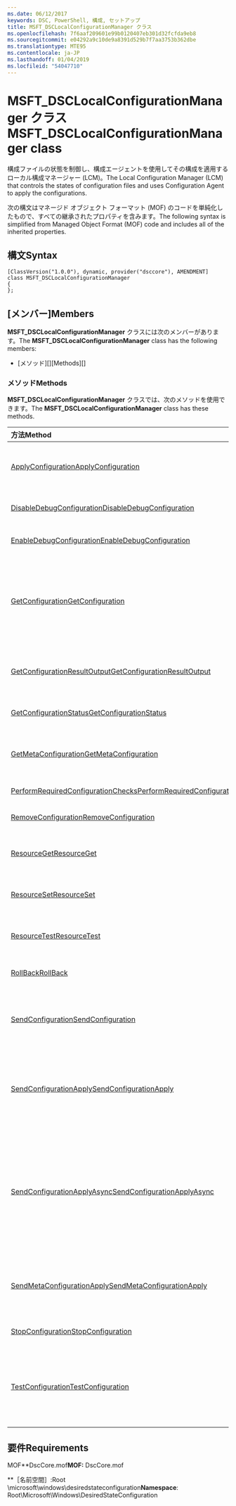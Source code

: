 ```yaml
---
ms.date: 06/12/2017
keywords: DSC, PowerShell, 構成, セットアップ
title: MSFT_DSCLocalConfigurationManager クラス
ms.openlocfilehash: 7f6aaf209601e99b0120407eb301d32fcfda9eb8
ms.sourcegitcommit: e04292a9c10de9a8391d529b7f7aa3753b362dbe
ms.translationtype: MTE95
ms.contentlocale: ja-JP
ms.lasthandoff: 01/04/2019
ms.locfileid: "54047710"
---
```

# <a name="msftdsclocalconfigurationmanager-class"></a><span data-ttu-id="703c3-103">MSFT_DSCLocalConfigurationManager クラス</span><span class="sxs-lookup"><span data-stu-id="703c3-103">MSFT_DSCLocalConfigurationManager class</span></span>

<span data-ttu-id="703c3-104">構成ファイルの状態を制御し、構成エージェントを使用してその構成を適用するローカル構成マネージャー (LCM)。</span><span class="sxs-lookup"><span data-stu-id="703c3-104">The Local Configuration Manager (LCM) that controls the states of configuration files and uses Configuration Agent to apply the configurations.</span></span>

<span data-ttu-id="703c3-105">次の構文はマネージド オブジェクト フォーマット (MOF) のコードを単純化したもので、すべての継承されたプロパティを含みます。</span><span class="sxs-lookup"><span data-stu-id="703c3-105">The following syntax is simplified from Managed Object Format (MOF) code and includes all of the inherited properties.</span></span>

## <a name="syntax"></a><span data-ttu-id="703c3-106">構文</span><span class="sxs-lookup"><span data-stu-id="703c3-106">Syntax</span></span>

```
[ClassVersion("1.0.0"), dynamic, provider("dsccore"), AMENDMENT]
class MSFT_DSCLocalConfigurationManager
{
};
```

## <a name="members"></a><span data-ttu-id="703c3-107">[メンバー]</span><span class="sxs-lookup"><span data-stu-id="703c3-107">Members</span></span>

<span data-ttu-id="703c3-108">**MSFT_DSCLocalConfigurationManager** クラスには次のメンバーがあります。</span><span class="sxs-lookup"><span data-stu-id="703c3-108">The **MSFT_DSCLocalConfigurationManager** class has the following members:</span></span>

- <span data-ttu-id="703c3-109">[メソッド][]</span><span class="sxs-lookup"><span data-stu-id="703c3-109">[Methods][]</span></span>

### <a name="methods"></a><span data-ttu-id="703c3-110">メソッド</span><span class="sxs-lookup"><span data-stu-id="703c3-110">Methods</span></span>

<span data-ttu-id="703c3-111">**MSFT_DSCLocalConfigurationManager** クラスでは、次のメソッドを使用できます。</span><span class="sxs-lookup"><span data-stu-id="703c3-111">The **MSFT_DSCLocalConfigurationManager** class has these methods.</span></span>

|<span data-ttu-id="703c3-112">方法</span><span class="sxs-lookup"><span data-stu-id="703c3-112">Method</span></span> |<span data-ttu-id="703c3-113">説明</span><span class="sxs-lookup"><span data-stu-id="703c3-113">Description</span></span> |
|:--- |:---|
| [<span data-ttu-id="703c3-114">ApplyConfiguration</span><span class="sxs-lookup"><span data-stu-id="703c3-114">ApplyConfiguration</span></span>](msft-dsclocalconfigurationmanager-applyconfiguration.md)| <span data-ttu-id="703c3-115">構成エージェントを使用して、保留中の構成を適用します。</span><span class="sxs-lookup"><span data-stu-id="703c3-115">Uses the Configuration Agent to apply the configuration that is pending.</span></span>|
| [<span data-ttu-id="703c3-116">DisableDebugConfiguration</span><span class="sxs-lookup"><span data-stu-id="703c3-116">DisableDebugConfiguration</span></span>](msft-dsclocalconfigurationmanager-disabledebugconfiguration.md)| <span data-ttu-id="703c3-117">DSC リソースのデバッグを無効にします。</span><span class="sxs-lookup"><span data-stu-id="703c3-117">Disables DSC resource debugging.</span></span>|
| [<span data-ttu-id="703c3-118">EnableDebugConfiguration</span><span class="sxs-lookup"><span data-stu-id="703c3-118">EnableDebugConfiguration</span></span>](msft-dsclocalconfigurationmanager-enabledebugconfiguration.md)| <span data-ttu-id="703c3-119">DSC リソースのデバッグを有効にします。</span><span class="sxs-lookup"><span data-stu-id="703c3-119">Enables DSC resource debugging.</span></span>|
| [<span data-ttu-id="703c3-120">GetConfiguration</span><span class="sxs-lookup"><span data-stu-id="703c3-120">GetConfiguration</span></span>](msft-dsclocalconfigurationmanager-getconfiguration.md)| <span data-ttu-id="703c3-121">構成ドキュメントを管理ノードに送信し、構成エージェントの **Get** メソッドを使用して構成を適用します。</span><span class="sxs-lookup"><span data-stu-id="703c3-121">Sends the configuration document to the managed node and uses the **Get** method of the Configuration Agent to apply the configuration.</span></span>|
| [<span data-ttu-id="703c3-122">GetConfigurationResultOutput</span><span class="sxs-lookup"><span data-stu-id="703c3-122">GetConfigurationResultOutput</span></span>](msft-dsclocalconfigurationmanager-getconfigurationresultoutput.md)| <span data-ttu-id="703c3-123">特定のジョブに関連する構成エージェントの出力を取得します。</span><span class="sxs-lookup"><span data-stu-id="703c3-123">Gets the Configuration Agent output relating to a specific job.</span></span>|
| [<span data-ttu-id="703c3-124">GetConfigurationStatus</span><span class="sxs-lookup"><span data-stu-id="703c3-124">GetConfigurationStatus</span></span>](msft-dsclocalconfigurationmanager-getconfigurationstatus.md)| <span data-ttu-id="703c3-125">構成状態の履歴を取得します。</span><span class="sxs-lookup"><span data-stu-id="703c3-125">Get the configuration status history.</span></span>|
| [<span data-ttu-id="703c3-126">GetMetaConfiguration</span><span class="sxs-lookup"><span data-stu-id="703c3-126">GetMetaConfiguration</span></span>](msft-dsclocalconfigurationmanager-getmetaconfiguration.md)| <span data-ttu-id="703c3-127">構成エージェントを制御するために使用する LCM 設定を取得します。</span><span class="sxs-lookup"><span data-stu-id="703c3-127">Gets the LCM settings that are used to control Configuration Agent.</span></span>|
| [<span data-ttu-id="703c3-128">PerformRequiredConfigurationChecks</span><span class="sxs-lookup"><span data-stu-id="703c3-128">PerformRequiredConfigurationChecks</span></span>](msft-dsclocalconfigurationmanager-performrequiredconfigurationchecks.md)| <span data-ttu-id="703c3-129">整合性チェックを開始します。</span><span class="sxs-lookup"><span data-stu-id="703c3-129">Starts the consistency check.</span></span>|
| [<span data-ttu-id="703c3-130">RemoveConfiguration</span><span class="sxs-lookup"><span data-stu-id="703c3-130">RemoveConfiguration</span></span>](msft-dsclocalconfigurationmanager-removeconfiguration.md)| <span data-ttu-id="703c3-131">構成ファイルを削除します。</span><span class="sxs-lookup"><span data-stu-id="703c3-131">Removes the configuration files.</span></span>|
| [<span data-ttu-id="703c3-132">ResourceGet</span><span class="sxs-lookup"><span data-stu-id="703c3-132">ResourceGet</span></span>](msft-dsclocalconfigurationmanager-resourceget.md)| <span data-ttu-id="703c3-133">DSC リソースの **Get** メソッドを直接呼び出します。</span><span class="sxs-lookup"><span data-stu-id="703c3-133">Directly calls the **Get** method of a DSC resource.</span></span>|
| [<span data-ttu-id="703c3-134">ResourceSet</span><span class="sxs-lookup"><span data-stu-id="703c3-134">ResourceSet</span></span>](msft-dsclocalconfigurationmanager-resourceset.md)| <span data-ttu-id="703c3-135">DSC リソースの **Set** メソッドを直接呼び出します。</span><span class="sxs-lookup"><span data-stu-id="703c3-135">Directly calls the **Set** method of a DSC resource.</span></span>|
| [<span data-ttu-id="703c3-136">ResourceTest</span><span class="sxs-lookup"><span data-stu-id="703c3-136">ResourceTest</span></span>](msft-dsclocalconfigurationmanager-resourcetest.md)| <span data-ttu-id="703c3-137">DSC リソースの **Test** メソッドを直接呼び出します。</span><span class="sxs-lookup"><span data-stu-id="703c3-137">Directly calls the **Test** method of a DSC resource.</span></span>|
| [<span data-ttu-id="703c3-138">RollBack</span><span class="sxs-lookup"><span data-stu-id="703c3-138">RollBack</span></span>](msft-dsclocalconfigurationmanager-rollback.md)| <span data-ttu-id="703c3-139">以前の構成にロールバックします。</span><span class="sxs-lookup"><span data-stu-id="703c3-139">Rolls back to a previous configuration.</span></span>|
| [<span data-ttu-id="703c3-140">SendConfiguration</span><span class="sxs-lookup"><span data-stu-id="703c3-140">SendConfiguration</span></span>](msft-dsclocalconfigurationmanager-sendconfiguration.md)| <span data-ttu-id="703c3-141">構成ドキュメントを管理ノードに送信し、保留中の変更として保存します。</span><span class="sxs-lookup"><span data-stu-id="703c3-141">Sends the configuration document to the managed node and saves it as a pending change.</span></span>|
| [<span data-ttu-id="703c3-142">SendConfigurationApply</span><span class="sxs-lookup"><span data-stu-id="703c3-142">SendConfigurationApply</span></span>](msft-dsclocalconfigurationmanager-sendconfigurationapply.md)| <span data-ttu-id="703c3-143">構成ドキュメントを管理ノードに送信し、構成エージェントを使用して構成を適用します。</span><span class="sxs-lookup"><span data-stu-id="703c3-143">Sends the configuration document to the managed node and uses the Configuration Agent to apply the configuration.</span></span>|
| [<span data-ttu-id="703c3-144">SendConfigurationApplyAsync</span><span class="sxs-lookup"><span data-stu-id="703c3-144">SendConfigurationApplyAsync</span></span>](msft-dsclocalconfigurationmanager-sendconfigurationapplyasync.md)| <span data-ttu-id="703c3-145">構成ドキュメントを管理ノードに送信し、構成エージェントの使用を開始して構成を適用します。</span><span class="sxs-lookup"><span data-stu-id="703c3-145">Send the configuration document to the managed node and start using the Configuration Agent to apply the configuration.</span></span> <span data-ttu-id="703c3-146">GetConfigurationResultOutput を使用して、結果の出力を取得します。</span><span class="sxs-lookup"><span data-stu-id="703c3-146">Use GetConfigurationResultOutput to retrieve result output.</span></span>|
| [<span data-ttu-id="703c3-147">SendMetaConfigurationApply</span><span class="sxs-lookup"><span data-stu-id="703c3-147">SendMetaConfigurationApply</span></span>](msft-dsclocalconfigurationmanager-sendmetaconfigurationapply.md)| <span data-ttu-id="703c3-148">構成エージェントを制御するために使用する LCM の設定を設定します。</span><span class="sxs-lookup"><span data-stu-id="703c3-148">Sets the LCM settings that are used to control the Configuration Agent.</span></span>|
| [<span data-ttu-id="703c3-149">StopConfiguration</span><span class="sxs-lookup"><span data-stu-id="703c3-149">StopConfiguration</span></span>](msft-dsclocalconfigurationmanager-stopconfiguration.md)| <span data-ttu-id="703c3-150">進行中の構成を停止します。</span><span class="sxs-lookup"><span data-stu-id="703c3-150">Stops the configuration that is in progress.</span></span>|
| [<span data-ttu-id="703c3-151">TestConfiguration</span><span class="sxs-lookup"><span data-stu-id="703c3-151">TestConfiguration</span></span>](msft-dsclocalconfigurationmanager-testconfiguration.md)| <span data-ttu-id="703c3-152">構成ドキュメントを管理ノードに送信し、そのドキュメントに対して現在の構成を検証します。</span><span class="sxs-lookup"><span data-stu-id="703c3-152">Sends the configuration document to the managed node and verifies the current configuration against the document.</span></span>|

## <a name="requirements"></a><span data-ttu-id="703c3-153">要件</span><span class="sxs-lookup"><span data-stu-id="703c3-153">Requirements</span></span>

<span data-ttu-id="703c3-154">MOF\*\*DscCore.mof</span><span class="sxs-lookup"><span data-stu-id="703c3-154">**MOF:** DscCore.mof</span></span>

<span data-ttu-id="703c3-155">\*\*［名前空間］:Root \microsoft\windows\desiredstateconfiguration</span><span class="sxs-lookup"><span data-stu-id="703c3-155">**Namespace**: Root\Microsoft\Windows\DesiredStateConfiguration</span></span>